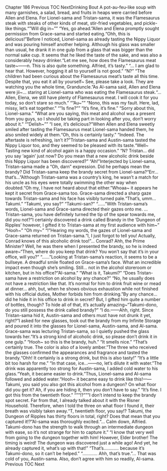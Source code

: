 Chapter 186 Previous TOC NextDrinking Bout A pot-au-feu-like soup with many garnishes, a salad, bread, and fruits in heaps were carried before Allen and Elena. For Lionel-sama and Tristan-sama, it was the Flamesaurus steak with steaks of other kinds of meat, stir-fried vegetables, and pickle-like things.“”Will dig in~”” “Yes, go ahead.”Allen and Elena promptly sought permission from Grace-sama and started eating.“Ohh, this is delicious!”Before I noticed, Lionel-sama as already tasting the Nippy Liquor and was pouring himself another helping. Although his glass was smaller than usual, he drank it in one gulp from a glass that was bigger than the normal sake cup. It seems that he liked the taste of the sake, and was also a considerably heavy drinker.“Let me see, how does the Flamesaurus meat taste~——n. This is also quite something. Alfried, it’s tasty.” “… I am glad to hear that. However, hogging it all to yourself is not good.” “N?” “The children had been curious about the Flamesaurus meat’s taste all this time. Despite that, you eat it all by yourself~ See, please take a look. They are watching you the whole time, Granduncle.”As Al-sama said, Allen and Elena were jii~… staring at Lionel-sama who was eating the Flamesaurus steak.“… Allen, Elena, we still have plenty of Flamesaurus meat. I will cook it for you today, so don’t stare so much.” “”Au~”” “Nono, this was my fault. Here, lad, missy, let’s eat together.” “”Is fine?”” “It’s fine, it’s fine.” “Sorry about this, Lionel-sama.” “What are you saying, this meat and alcohol was a present from you guys, so I should be taking part in looking after you, don’t worry about it.” “”Delish~”” “I see, it’s delicious?”When Allen and Elena sweetly smiled after tasting the Flamesaurus meat Lionel-sama handed them, he also smiled widely at them.“Oh, this is certainly tasty.” “Indeed. The aftertaste is refreshing, isn’t it?”Tristan-sama and Austin-sama tasted the Nippy Liquor too, and they seemed to be pleased with its taste.“Well~ Tasting new kind of alcohol again is a happy occasion.” “N? Tristan… did you say ‘again’ just now? Do you mean that a new alcoholic drink beside this Nippy Liquor has been discovered?” “Ah!”Interjected by Lionel-sama, Tristan-sama made a “Oh, darn” expression. Did he perhaps mean the brandy? Did Tristan-sama keep the brandy secret from Lionel-sama?“Err… that’s…”Although Tristan-sama was a country’s king, he wasn’t a match for his uncle as his eyes were totally swimming the other way when doubted.“Oh my, I have not heard about that either.”Whoaa~ it appears he kept it secret from Grace-sama too. Grace-sama directed a sharp gaze towards Tristan-sama and his face has visibly turned pale.“That’s, umm… Takumi.” “Takumi, you say?” “Takumi-san?” “……”With Tristan-sama’s words, Lionel-sama and Grace-sama directed their gazes onto me. … Tristan-sama, you have definitely turned the tip of the spear towards me, did you not?“I certainly discovered a drink called Brandy in the ‘Dungeon of Ripples’ however, I gifted it to Tristan-sama at my first audience with him~” “Hooh~” “Oh my~” “!”Hearing my words, the gazes of Lionel-sama and Grace-sama returned on Tristan-sama.“I, I just forgot to tell you! Actually, Conrad knows of this alcoholic drink too!”… Conrad? Ahh, the Prime Minister? Well, he was there when I presented the brandy, so he is indeed aware~“Then, where do you keep that drink? You won’t say that it’s in your office, will you?” “……”Looking at Tristan-sama’s reaction, it seems to be a bullseye. A dreadful smile floated on Grace-sama’s face. What an incredible impact even though she’s smiling. Still… not in the alcohol storeroom or kitchen, but in his office?“Al-sama.” “What is it, Takumi?” “Does Tristan-sama have a restriction on alcohol by any chance?” “No, he usually does not have a restriction like that. It’s normal for him to drink fruit wine or mead at dinner… ahh, but, when he shows obvious exhaustion while not finished with his official duties, Mother forbids him from drinking.”By any chance… did he hide it in his office to drink in secret? But, I gifted him quite a number of bottles, though? To hide all of that, it’s actually amazing~“Takumi-dono, do you still possess the drink called brandy?” “I do.——Ahh, right. Since Tristan-sama hid it, Austin-sama and others must have not drunk it yet, right?”I asked for new glasses, took out the brandy from my Infinite Storage and poured it into the glasses for Lionel-sama, Austin-sama, and Al-sama. Grace-sama was lecturing Tristan-sama, so I quietly pushed the glass towards her.“It’s a strong kind of alcoholic drink, so please don’t drink it in one gulp.” “Hooh~ so this is the brandy, huh.” “It smells nice.” “That’s certainly true. The color is also of a lovely amber.”The three who received the glasses confirmed the appearances and fragrance and tasted the brandy.“Ohh! It certainly is a strong drink, but this is also tasty!” “It’s a little bit too harsh for me.” “In that case, ice…——no, let’s dilute it with water.”The drink was apparently too strong for Austin-sama, I added cold water to his glass.“Yeah, it became easier to drink.”Thus, Lionel-sama and Al-sama followed and added water.“Hooh~ it became easy to drink like this!——Takumi, you said you also got this alcohol from a dungeon? On what floor did you get it? Ah, if you are hiding it, then you don’t have to say.” “It’s fine. I got this from the twentieth floor.” “””!?”””I don’t intend to keep the brandy spot secret. Far from that, I already talked about it with the Risner Household. Therefore, when I told the three on what floor I found it, their breath was visibly taken away.“T, twentieth floor, you say!? Takumi, the Dungeon of Ripples has thirty floors in total, right? Does that mean that you captured it!?”Al-sama was thoroughly excited.“… Calm down, Alfried. Takumi-dono has the strength to walk through an intermediate dungeon with ease, so it’s not strange for him to capture it.” “I know that very well from going to the dungeon together with him! However, Elder brother! The timing is weird! The dungeon was discovered just a while ago! And yet, he already captured it, what’s up with that!” “That’s………… because it’s Takumi-dono, so it can’t be helped.” “………… Ahh, that’s true.”… That was cold of you, Austin-sama. Also, don’t agree with him so readily, Al-sama. Previous TOC Next
